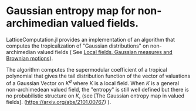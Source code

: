 # Gaussian entropy map for non-archimedian valued fields.

LatticeComputation.jl provides an implementation of an algorithm that computes the tropicalization of "Gaussian distributions" on non-archimedian valued fields ( See [Local fields, Gaussian measures and Brownian motions](https://arxiv.org/pdf/math/9803046.pdf)).

 
The algorithm computes the supermodular coefficient of a tropical polynomial that gives the tail distribution function of the vector of valuations of a Gaussian Vector on $K^d$ where $K$ is a local field. When $K$ is a general non-archimedean valued field, the "entropy" is still well defined but there is no probabilistic structure on $K$, (see [The Gaussian entropy map in valued fields]. (https://arxiv.org/abs/2101.00767) ).



